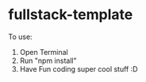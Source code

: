 # fullstack-template

To use:

1. Open Terminal
2. Run "npm install"
3. Have Fun coding super cool stuff :D
